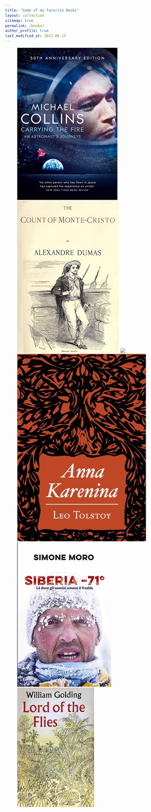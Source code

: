 ```yaml
---
title: "Some of my favorite Books"
layout: collection
sitemap: true
permalink: /books/
author_profile: true
last_modified_at: 2022-06-13
---
```


<figure class="third ">
  <a href="../assets/images/books/carrying-the-fire.jpg"> <img src="../assets/images/books/carrying-the-fire.jpg"></a>  
  <a href="../assets/images/books/count-of-monte-cristo.jpg"> <img src="../assets/images/books/count-of-monte-cristo.jpg"></a>  
  <a href="../assets/images/books/mind-of-numbers.jpg"> <img src="../assets/images/books/mind-of-numbers.jpg"></a>
  <a href="../assets/images/books/anna-karenina.jpg"> <img src="../assets/images/books/anna-karenina.jpg"></a>
  <a href="../assets/images/books/siberia--71.jpg"> <img src="../assets/images/books/siberia--71.jpg"></a>
  <a href="../assets/images/books/Lord-Of-The-Flies.jpg"> <img src="../assets/images/books/Lord-Of-The-Flies.jpg"></a>
</figure>
